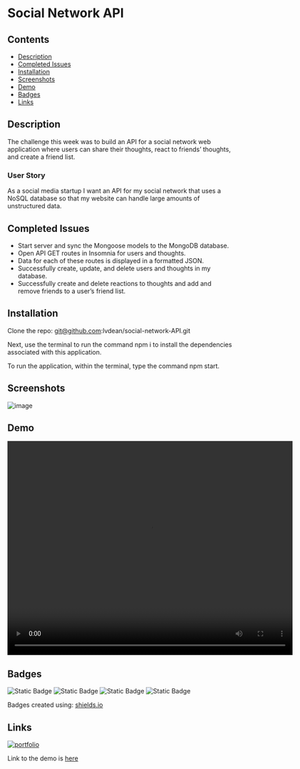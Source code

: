 
# Social Network API


## Contents

- [Description](#description)
- [Completed Issues](#completed-issues)
- [Installation](#installation)
- [Screenshots](#screenshots)
- [Demo](#demo)
- [Badges](#badges)
- [Links](#links)

## Description

The challenge this week was to build an API for a social network web application where users can share their thoughts, react to friends’ thoughts, and create a friend list.

### User Story
As a social media startup I want an API for my social network that uses a NoSQL database so that my website can handle large amounts of unstructured data.

## Completed Issues

* Start server and sync the Mongoose models to the MongoDB database.
* Open API GET routes in Insomnia for users and thoughts.
* Data for each of these routes is displayed in a formatted JSON.
* Successfully create, update, and delete users and thoughts in my database.
* Successfully create and delete reactions to thoughts and add and remove friends to a user’s friend list.



## Installation

Clone the repo: git@github.com:lvdean/social-network-API.git

Next, use the terminal to run the command npm i to install the dependencies associated with this application.

To run the application, within the terminal, type the command npm start.
## Screenshots

![image](https://github.com/user-attachments/assets/a8157da1-bb7a-4734-b0b6-9c3a90e83c2a)


## Demo

<video src="./utils/demovid/Social-network-API.mp4" width="640" height="480" controls></video>


## Badges


![Static Badge](https://img.shields.io/badge/Java-script-yellow)
![Static Badge](https://img.shields.io/badge/MongoDB-blue)
![Static Badge](https://img.shields.io/badge/Express.js-yellow)
![Static Badge](https://img.shields.io/badge/Insomnnia-purple)



Badges created using: [shields.io](https://shields.io/)
## Links
[![portfolio](https://img.shields.io/badge/my_portfolio-000?style=for-the-badge&logo=ko-fi&logoColor=white)](https://github.com/lvdean/social-network-API)

Link to the demo is [here](https://drive.google.com/file/d/13AJ9w24Uqo-ajZF3NXoXm1uoGGcLogey/view?usp=sharing)

